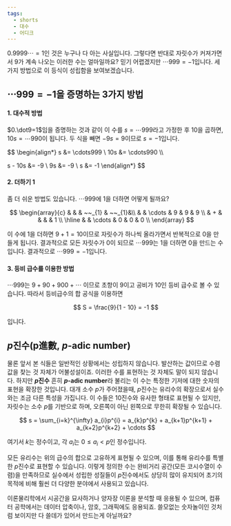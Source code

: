 ```yaml
---
tags:
  - shorts
  - 대수
  - 어디크
---
```

$0.9999\cdots=1$인 것은 누구나 다 아는 사실입니다. 그렇다면 반대로 자릿수가 커져가면서 $9$가 계속 나오는 이러한 수는 얼마일까요? 믿기 어렵겠지만 $\cdots999=-1$입니다. 세 가지 방법으로 이 등식이 성립함을 보여보겠습니다.

## $\cdots999=-1$을 증명하는 3가지 방법

#### 1. 대수적 방법
$0.\dot9=1$임을 증명하는 것과 같이 이 수를 $s = \cdots999$라고 가정한 후 $10$을 곱하면, $10s = \cdots990$이 됩니다. 두 식을 빼면 $-9s = 9$이므로 $s = -1$입니다.

$$
\begin{align*}
s &= \cdots999 \\
10s &= \cdots990 \\\\

s - 10s &= -9 \\
9s &= -9 \\
s &= -1
\end{align*}
$$

#### 2. 더하기 1
좀 더 쉬운 방법도 있습니다. $\cdots999$에 $1$을 더하면 어떻게 될까요? 

$$
\begin{array}{c}
& & & ~~_{1} & ~~_{1}&\\
& &  \cdots & 9 & 9 & 9 \\
& + &  &  &  & 1 \\
\hline
& & \cdots & 0 & 0 & 0 \\
\end{array}
$$

이 수에 $1$을 더하면 $9+1=10$이므로 자릿수가 하나씩 올라가면서 반복적으로 $0$을 만들게 됩니다. 결과적으로 모든 자릿수가 $0$이 되므로 $\cdots999$는 $1$을 더하면 $0$을 만드는 수입니다. 결과적으로 $\cdots999=-1$입니다. 

#### 3. 등비 급수를 이용한 방법
 $\cdots999$는 $9 + 90 + 900 + \cdots$ 이므로 초항이 $9$이고 공비가 $10$인 등비 급수로 볼 수 있습니다. 따라서  등비급수의 합 공식을 이용하면

$$
S = \frac{9}{1 - 10} = -1
$$

입니다.


## $p$진수(p進數, $p$-adic number)
물론 앞서 본 식들은 일반적인 상황에서는 성립하지 않습니다. 발산하는 값이므로 수렴값을 찾는 것 자체가 어불성설이죠. 이러한 수를 표현하는 것 자체도 말이 되지 않습니다. 하지만 **$p$진수** 흔히 **$p$-adic number**라 불리는 이 수는 특정한 기저에 대한 숫자의 표현을 확장한 것입니다. 대개 소수 $p$가 주어졌을때, $p$진수는 유리수의 확장으로서 실수와는 조금 다른 특성을 가집니다. 이 수들은 $10$진수와 유사한 형태로 표현될 수 있지만, 자릿수는 소수 $p$를 기반으로 하며, 오른쪽이 아닌 왼쪽으로 무한히 확장될 수 있습니다. 

$$
s = \sum_{i=k}^{\infty} a_{i}p^{i} = a_{k}p^{k} + a_{k+1}p^{k+1} + a_{k+2}p^{k+2} + \cdots
$$

여기서 $k$는 정수이고, 각 $a_{i}$는 $0 \leq a_{i} < p$인 정수입니다. 

모든 유리수는 위의 급수의 합으로 고유하게 표현될 수 있으며, 이를 통해 유리수를 특별한 $p$진수로 표현할 수 있습니다. 이렇게 정의한 수는 완비거리 공간(모든 코시수열이 수렴)을 만족하므로 실수에서 성립한 성질들이 $p$진수에서도 상당히 많이 유지되어 초기의 목적에 비해 훨씬 더 다양한 분야에서 사용되고 있습니다. 

이론물리학에서 시공간을 묘사하거나 양자장 이론을 분석할 때 응용될 수 있으며, 컴퓨터 공학에서는 데이터 압축이나, 암호, 그래픽에도 응용되죠. 쓸모없는 숫자놀이인 것처럼 보이지만 다 쓸데가 있어서 만드는게 아닐까요?


